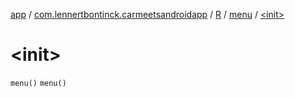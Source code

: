 [app](../../../index.md) / [com.lennertbontinck.carmeetsandroidapp](../../index.md) / [R](../index.md) / [menu](index.md) / [&lt;init&gt;](./-init-.md)

# &lt;init&gt;

`menu()`
`menu()`